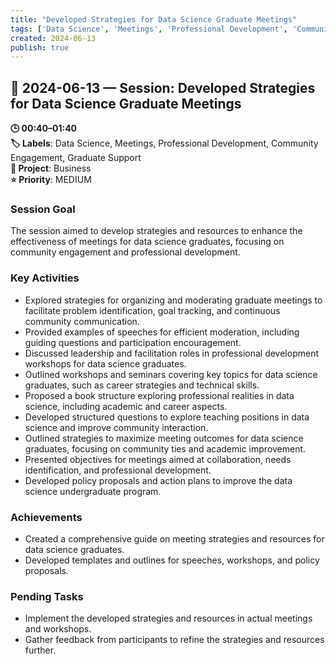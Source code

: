 ```yaml
---
title: "Developed Strategies for Data Science Graduate Meetings"
tags: ['Data Science', 'Meetings', 'Professional Development', 'Community Engagement', 'Graduate Support']
created: 2024-06-13
publish: true
---
```


## 📅 2024-06-13 — Session: Developed Strategies for Data Science Graduate Meetings

**🕒 00:40–01:40**  
**🏷️ Labels**: Data Science, Meetings, Professional Development, Community Engagement, Graduate Support  
**📂 Project**: Business  
**⭐ Priority**: MEDIUM  


### Session Goal
The session aimed to develop strategies and resources to enhance the effectiveness of meetings for data science graduates, focusing on community engagement and professional development.

### Key Activities
- Explored strategies for organizing and moderating graduate meetings to facilitate problem identification, goal tracking, and continuous community communication.
- Provided examples of speeches for efficient moderation, including guiding questions and participation encouragement.
- Discussed leadership and facilitation roles in professional development workshops for data science graduates.
- Outlined workshops and seminars covering key topics for data science graduates, such as career strategies and technical skills.
- Proposed a book structure exploring professional realities in data science, including academic and career aspects.
- Developed structured questions to explore teaching positions in data science and improve community interaction.
- Outlined strategies to maximize meeting outcomes for data science graduates, focusing on community ties and academic improvement.
- Presented objectives for meetings aimed at collaboration, needs identification, and professional development.
- Developed policy proposals and action plans to improve the data science undergraduate program.

### Achievements
- Created a comprehensive guide on meeting strategies and resources for data science graduates.
- Developed templates and outlines for speeches, workshops, and policy proposals.

### Pending Tasks
- Implement the developed strategies and resources in actual meetings and workshops.
- Gather feedback from participants to refine the strategies and resources further.
